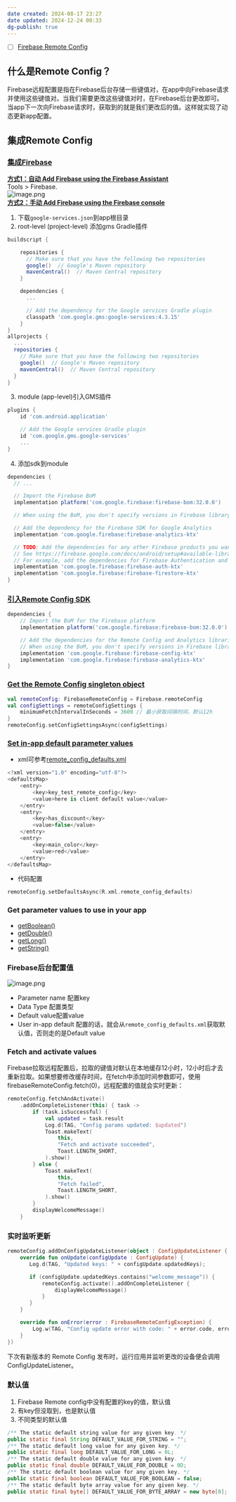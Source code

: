 ```yaml
---
date created: 2024-08-17 23:27
date updated: 2024-12-24 00:33
dg-publish: true
---
```


- [ ] [Firebase Remote Config](https://firebase.google.com/docs/remote-config)

## 什么是Remote Config？

Firebase远程配置是指在Firebase后台存储一些键值对，在app中向Firebase请求并使用这些键值对。当我们需要更改这些键值对时，在Firebase后台更改即可。当app下一次向Firebase请求时，获取到的就是我们更改后的值。这样就实现了动态更新app配置。

## 集成Remote Config

### [集成Firebase ](https://firebase.google.com/docs/android/setup)

[**方式1：自动 Add Firebase using the Firebase Assistant**](https://firebase.google.com/docs/android/setup#assistant)<br>Tools > Firebase.<br>![image.png](https://cdn.nlark.com/yuque/0/2023/png/694278/1684500533294-8641e97d-6b05-445a-a777-9c796937fbda.png#averageHue=%233f4144&clientId=ud986f970-0ddb-4&from=paste&height=386&id=u02b671f9&originHeight=1264&originWidth=1766&originalType=binary&ratio=2&rotation=0&showTitle=false&size=235748&status=done&style=none&taskId=u8bb44a59-dff3-4e28-ab12-7427c2450da&title=&width=539)<br>[**方式2：手动 Add Firebase using the Firebase console**](https://firebase.google.com/docs/android/setup#console)

1. 下载`google-services.json`到app根目录
2. root-level (project-level) 添加gms Gradle插件

```groovy
buildscript {

    repositories {
      // Make sure that you have the following two repositories
      google()  // Google's Maven repository
      mavenCentral()  // Maven Central repository
    }

    dependencies {
      ...

      // Add the dependency for the Google services Gradle plugin
      classpath 'com.google.gms:google-services:4.3.15'
    }
}
allprojects {
  ...
  repositories {
    // Make sure that you have the following two repositories
    google()  // Google's Maven repository
    mavenCentral()  // Maven Central repository
  }
}
```

3. module (app-level)引入GMS插件

```groovy
plugins {
    id 'com.android.application'

    // Add the Google services Gradle plugin
    id 'com.google.gms.google-services'
    ...
}
```

4. 添加sdk到module

```groovy
dependencies {
  // ...

  // Import the Firebase BoM
  implementation platform('com.google.firebase:firebase-bom:32.0.0')

  // When using the BoM, you don't specify versions in Firebase library dependencies

  // Add the dependency for the Firebase SDK for Google Analytics
  implementation 'com.google.firebase:firebase-analytics-ktx'

  // TODO: Add the dependencies for any other Firebase products you want to use
  // See https://firebase.google.com/docs/android/setup#available-libraries
  // For example, add the dependencies for Firebase Authentication and Cloud Firestore
  implementation 'com.google.firebase:firebase-auth-ktx'
  implementation 'com.google.firebase:firebase-firestore-ktx'
}
```

### [引入Remote Config SDK](https://firebase.google.com/docs/remote-config/get-started?platform=android#add-firebase)

```groovy
dependencies {
    // Import the BoM for the Firebase platform
    implementation platform('com.google.firebase:firebase-bom:32.0.0')

    // Add the dependencies for the Remote Config and Analytics libraries
    // When using the BoM, you don't specify versions in Firebase library dependencies
    implementation 'com.google.firebase:firebase-config-ktx'
    implementation 'com.google.firebase:firebase-analytics-ktx'
}
```

### [Get the Remote Config singleton object](https://firebase.google.com/docs/remote-config/get-started?platform=android#get-remote-config)

```kotlin
val remoteConfig: FirebaseRemoteConfig = Firebase.remoteConfig
val configSettings = remoteConfigSettings {
    minimumFetchIntervalInSeconds = 3600 // 最小获取间隔时间，默认12h
}
remoteConfig.setConfigSettingsAsync(configSettings)
```

### [Set in-app default parameter values](https://firebase.google.com/docs/remote-config/get-started?platform=android#in-app-parameter-values)

- xml可参考[remote_config_defaults.xml](https://github.com/firebase/quickstart-android/blob/master/config/app/src/main/res/xml/remote_config_defaults.xml)

```kotlin
<?xml version="1.0" encoding="utf-8"?>
<defaultsMap>
    <entry>
        <key>key_test_remote_config</key>
        <value>here is client default value</value>
    </entry>
    <entry>
        <key>has_discount</key>
        <value>false</value>
    </entry>
    <entry>
        <key>main_color</key>
        <value>red</value>
    </entry>
</defaultsMap>
```

- 代码配置

```kotlin
remoteConfig.setDefaultsAsync(R.xml.remote_config_defaults)
```

### Get parameter values to use in your app

- [getBoolean()](https://firebase.google.com/docs/reference/android/com/google/firebase/remoteconfig/FirebaseRemoteConfig#getBoolean(java.lang.String))
- [getDouble()](https://firebase.google.com/docs/reference/android/com/google/firebase/remoteconfig/FirebaseRemoteConfig#getDouble(java.lang.String))
- [getLong()](https://firebase.google.com/docs/reference/android/com/google/firebase/remoteconfig/FirebaseRemoteConfig#getLong(java.lang.String))
- [getString()](https://firebase.google.com/docs/reference/android/com/google/firebase/remoteconfig/FirebaseRemoteConfig#getString(java.lang.String))

### Firebase后台配置值

![image.png](https://cdn.nlark.com/yuque/0/2023/png/694278/1684495568154-9d0e7569-2305-470e-ae32-7a0262def21e.png#averageHue=%23d4d7ea&clientId=u7140af31-cf46-4&from=paste&height=370&id=ub19cb464&originHeight=1116&originWidth=1196&originalType=binary&ratio=2&rotation=0&showTitle=false&size=424451&status=done&style=none&taskId=uf4b502aa-7453-4cbc-97b7-de43e2b3c2b&title=&width=397)

- Parameter name 配置key
- Data Type 配置类型
- Default value配置value
- User in-app default 配置的话，就会从`remote_config_defaults.xml`获取默认值，否则走的是Default value

### Fetch and activate values

Firebase拉取远程配置后，拉取的键值对默认在本地缓存12小时，12小时后才去重新拉取。如果想要修改缓存时间，在fetch中添加时间参数即可，使用firebaseRemoteConfig.fetch(0)，远程配置的值就会实时更新：

```kotlin
remoteConfig.fetchAndActivate()
    .addOnCompleteListener(this) { task ->
        if (task.isSuccessful) {
            val updated = task.result
            Log.d(TAG, "Config params updated: $updated")
            Toast.makeText(
                this,
                "Fetch and activate succeeded",
                Toast.LENGTH_SHORT,
            ).show()
        } else {
            Toast.makeText(
                this,
                "Fetch failed",
                Toast.LENGTH_SHORT,
            ).show()
        }
        displayWelcomeMessage()
    }
```

### 实时监听更新

```kotlin
remoteConfig.addOnConfigUpdateListener(object : ConfigUpdateListener {
    override fun onUpdate(configUpdate : ConfigUpdate) {
       Log.d(TAG, "Updated keys: " + configUpdate.updatedKeys);

       if (configUpdate.updatedKeys.contains("welcome_message")) {
           remoteConfig.activate().addOnCompleteListener {
               displayWelcomeMessage()
           }
       }
    }

    override fun onError(error : FirebaseRemoteConfigException) {
        Log.w(TAG, "Config update error with code: " + error.code, error)
    }
})
```

下次有新版本的 Remote Config 发布时，运行应用并监听更改的设备便会调用 ConfigUpdateListener。

### 默认值

1. Firebase Remote config中没有配置的key的值，默认值
2. 有key但没取到，也是默认值
3. 不同类型的默认值

```java
/** The static default string value for any given key. */
public static final String DEFAULT_VALUE_FOR_STRING = "";
/** The static default long value for any given key. */
public static final long DEFAULT_VALUE_FOR_LONG = 0L;
/** The static default double value for any given key. */
public static final double DEFAULT_VALUE_FOR_DOUBLE = 0D;
/** The static default boolean value for any given key. */
public static final boolean DEFAULT_VALUE_FOR_BOOLEAN = false;
/** The static default byte array value for any given key. */
public static final byte[] DEFAULT_VALUE_FOR_BYTE_ARRAY = new byte[0];
```

